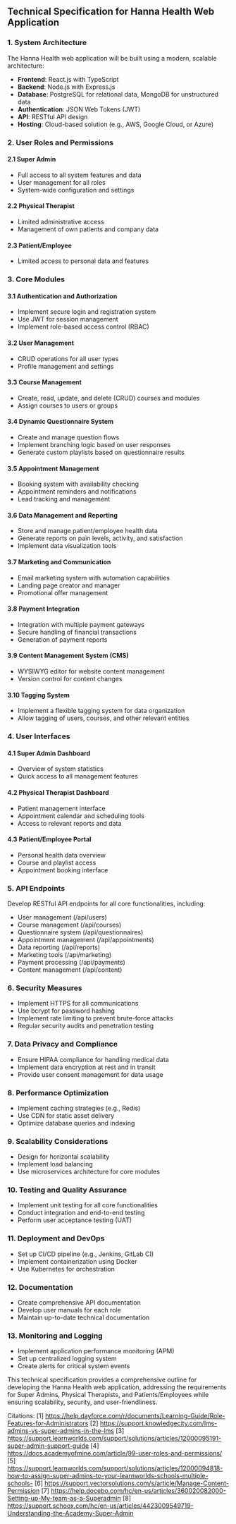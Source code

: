 ## Technical Specification for Hanna Health Web Application

### 1. System Architecture

The Hanna Health web application will be built using a modern, scalable architecture:

- **Frontend**: React.js with TypeScript
- **Backend**: Node.js with Express.js
- **Database**: PostgreSQL for relational data, MongoDB for unstructured data
- **Authentication**: JSON Web Tokens (JWT)
- **API**: RESTful API design
- **Hosting**: Cloud-based solution (e.g., AWS, Google Cloud, or Azure)

### 2. User Roles and Permissions

#### 2.1 Super Admin

- Full access to all system features and data
- User management for all roles
- System-wide configuration and settings

#### 2.2 Physical Therapist

- Limited administrative access
- Management of own patients and company data

#### 2.3 Patient/Employee

- Limited access to personal data and features

### 3. Core Modules

#### 3.1 Authentication and Authorization

- Implement secure login and registration system
- Use JWT for session management
- Implement role-based access control (RBAC)

#### 3.2 User Management

- CRUD operations for all user types
- Profile management and settings

#### 3.3 Course Management

- Create, read, update, and delete (CRUD) courses and modules
- Assign courses to users or groups

#### 3.4 Dynamic Questionnaire System

- Create and manage question flows
- Implement branching logic based on user responses
- Generate custom playlists based on questionnaire results

#### 3.5 Appointment Management

- Booking system with availability checking
- Appointment reminders and notifications
- Lead tracking and management

#### 3.6 Data Management and Reporting

- Store and manage patient/employee health data
- Generate reports on pain levels, activity, and satisfaction
- Implement data visualization tools

#### 3.7 Marketing and Communication

- Email marketing system with automation capabilities
- Landing page creator and manager
- Promotional offer management

#### 3.8 Payment Integration

- Integration with multiple payment gateways
- Secure handling of financial transactions
- Generation of payment reports

#### 3.9 Content Management System (CMS)

- WYSIWYG editor for website content management
- Version control for content changes

#### 3.10 Tagging System

- Implement a flexible tagging system for data organization
- Allow tagging of users, courses, and other relevant entities

### 4. User Interfaces

#### 4.1 Super Admin Dashboard

- Overview of system statistics
- Quick access to all management features

#### 4.2 Physical Therapist Dashboard

- Patient management interface
- Appointment calendar and scheduling tools
- Access to relevant reports and data

#### 4.3 Patient/Employee Portal

- Personal health data overview
- Course and playlist access
- Appointment booking interface

### 5. API Endpoints

Develop RESTful API endpoints for all core functionalities, including:

- User management (/api/users)
- Course management (/api/courses)
- Questionnaire system (/api/questionnaires)
- Appointment management (/api/appointments)
- Data reporting (/api/reports)
- Marketing tools (/api/marketing)
- Payment processing (/api/payments)
- Content management (/api/content)

### 6. Security Measures

- Implement HTTPS for all communications
- Use bcrypt for password hashing
- Implement rate limiting to prevent brute-force attacks
- Regular security audits and penetration testing

### 7. Data Privacy and Compliance

- Ensure HIPAA compliance for handling medical data
- Implement data encryption at rest and in transit
- Provide user consent management for data usage

### 8. Performance Optimization

- Implement caching strategies (e.g., Redis)
- Use CDN for static asset delivery
- Optimize database queries and indexing

### 9. Scalability Considerations

- Design for horizontal scalability
- Implement load balancing
- Use microservices architecture for core modules

### 10. Testing and Quality Assurance

- Implement unit testing for all core functionalities
- Conduct integration and end-to-end testing
- Perform user acceptance testing (UAT)

### 11. Deployment and DevOps

- Set up CI/CD pipeline (e.g., Jenkins, GitLab CI)
- Implement containerization using Docker
- Use Kubernetes for orchestration

### 12. Documentation

- Create comprehensive API documentation
- Develop user manuals for each role
- Maintain up-to-date technical documentation

### 13. Monitoring and Logging

- Implement application performance monitoring (APM)
- Set up centralized logging system
- Create alerts for critical system events

This technical specification provides a comprehensive outline for developing the Hanna Health web application, addressing the requirements for Super Admins, Physical Therapists, and Patients/Employees while ensuring scalability, security, and user-friendliness.

Citations:
[1] https://help.dayforce.com/r/documents/Learning-Guide/Role-Features-for-Administrators
[2] https://support.knowledgecity.com/lms-admins-vs-super-admins-in-the-lms
[3] https://support.learnworlds.com/support/solutions/articles/12000095191-super-admin-support-guide
[4] https://docs.academyofmine.com/article/99-user-roles-and-permissions/
[5] https://support.learnworlds.com/support/solutions/articles/12000094818-how-to-assign-super-admins-to-your-learnworlds-schools-multiple-schools-
[6] https://support.vectorsolutions.com/s/article/Manage-Content-Permission
[7] https://help.docebo.com/hc/en-us/articles/360020082000-Setting-up-My-team-as-a-Superadmin
[8] https://support.schoox.com/hc/en-us/articles/4423009549719-Understanding-the-Academy-Super-Admin
